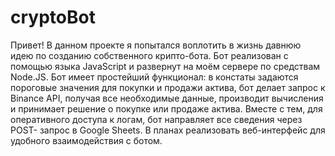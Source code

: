 # cryptoBot
Привет! 
В данном проекте я попытался воплотить в жизнь давнюю идею по созданию собственного крипто-бота. Бот реализован с помощью языка JavaScript
и развернут на моём сервере по средствам Node.JS. Бот имеет простейший функционал: в констаты задаются пороговые значения для покупки и продажи
актива, бот делает запрос к Binance API, получая все необходимые данные, производит вычисления и принимает решение о покупке или продаже актива.
Вместе с тем, для оперативного доступа к логам, бот направляет все сведения через POST- запрос в Google Sheets. В планах реализовать веб-интерфейс
для удобного взаимодействия с ботом.
